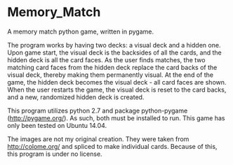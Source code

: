 # Memory_Match
A memory match python game, written in pygame.

The program works by having two decks: a visual deck and a hidden one. Upon game start, the visual deck is the backsides of all the cards, and the hidden deck is all the card faces. As the user finds matches, the two matching card faces from the hidden deck replace the card backs of the visual deck, thereby making them permanently visual. At the end of the game, the hidden deck becomes the visual deck - all card faces are shown. When the user restarts the game, the visual deck is reset to the card backs, and a new, randomized hidden deck is created.

This program utilizes python 2.7 and package python-pygame (http://pygame.org/).
As such, both must be installed to run.
This game has only been tested on Ubuntu 14.04.

The images are not my original creation. They were taken from http://colome.org/ and spliced to make individual cards. Because of this, this program is under no license.
